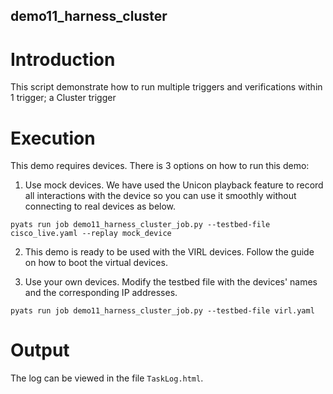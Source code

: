 ## demo11_harness_cluster

# Introduction

This script demonstrate how to run multiple triggers and verifications within 1
trigger; a Cluster trigger

# Execution

This demo requires devices. There is 3 options on how to run this demo:

1) Use mock devices. We have used the Unicon playback feature to record all
   interactions with the device so you can use it smoothly without connecting
   to real devices as below.

```
pyats run job demo11_harness_cluster_job.py --testbed-file cisco_live.yaml --replay mock_device
```

2) This demo is ready to be used with the VIRL devices. Follow the guide
   <here> on how to boot the virtual devices.

3) Use your own devices. Modify the testbed file with the devices'
   names and the corresponding IP addresses.

```
pyats run job demo11_harness_cluster_job.py --testbed-file virl.yaml
```

# Output

The log can be viewed in the file `TaskLog.html`.

